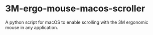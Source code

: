 # 3M-ergo-mouse-macos-scroller
A python script for macOS to enable scrolling with the 3M ergonomic mouse in any application.
